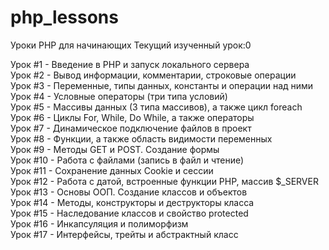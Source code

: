# php_lessons
Уроки PHP для начинающих
Текущий изученный урок:0 <br />

Урок #1 - Введение в PHP и запуск локального сервера <br />
Урок #2 - Вывод информации, комментарии, строковые операции <br />
Урок #3 - Переменные, типы данных, константы и операции над ними <br />
Урок #4 - Условные операторы (три типа условий) <br />
Урок #5 - Массивы данных (3 типа массивов), а также цикл foreach <br />
Урок #6 - Циклы For, While, Do While, а также операторы <br />
Урок #7 - Динамическое подключение файлов в проект <br />
Урок #8 - Функции, а также область видимости переменных <br />
Урок #9 - Методы GET и POST. Создание формы <br />
Урок #10 - Работа с файлами (запись в файл и чтение) <br />
Урок #11 - Сохранение данных Cookie и сессии <br />
Урок #12 - Работа с датой, встроенные функции PHP, массив $_SERVER <br />
Урок #13 - Основы ООП. Создание классов и объектов <br />
Урок #14 - Методы, конструкторы и деструкторы класса <br />
Урок #15 - Наследование классов и свойство protected <br />
Урок #16 - Инкапсуляция и полиморфизм <br />
Урок #17 - Интерфейсы, трейты и абстрактный класс <br />